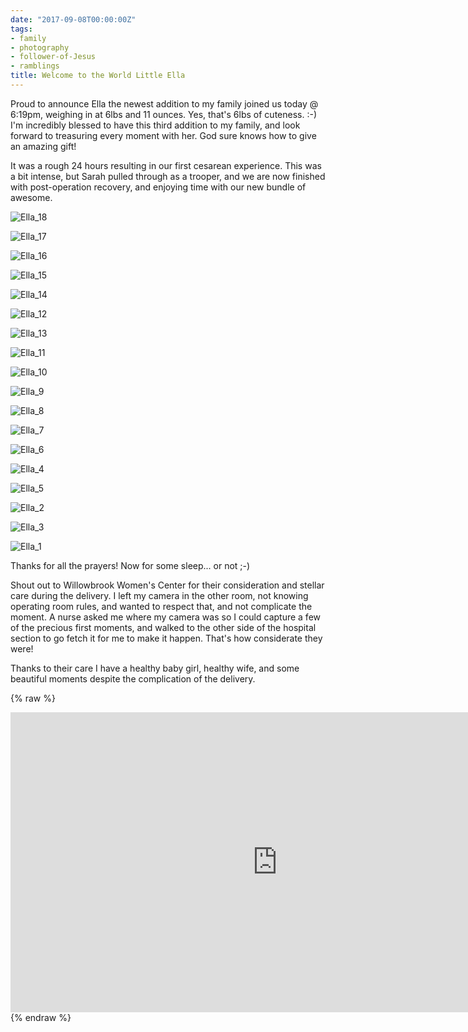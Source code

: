 ```yaml
---
date: "2017-09-08T00:00:00Z"
tags:
- family
- photography
- follower-of-Jesus
- ramblings
title: Welcome to the World Little Ella
---
```


Proud to announce Ella the newest addition to my family joined us today @ 6:19pm, weighing in at 6lbs and 11 ounces. Yes, that's 6lbs of cuteness. :-) I'm incredibly blessed to have this third addition to my family, and look forward to treasuring every moment with her. God sure knows how to give an amazing gift!

It was a rough 24 hours resulting in our first cesarean experience. This was a bit intense, but Sarah pulled through as a trooper, and we are now finished with post-operation recovery, and enjoying time with our new bundle of awesome.

<!-- {% include gallery caption="Welcome to the World Little Ella" %} -->

![Ella_18](/images/Ella_18.jpg)

![Ella_17](/images/Ella_17.jpg)

![Ella_16](/images/Ella_16.jpg)

![Ella_15](/images/Ella_15.jpg)

![Ella_14](/images/Ella_14.jpg)

![Ella_12](/images/Ella_12.jpg)

![Ella_13](/images/Ella_13.jpg)

![Ella_11](/images/Ella_11.jpg)

![Ella_10](/images/Ella_10.jpg)

![Ella_9](/images/Ella_9.jpg)

![Ella_8](/images/Ella_8.jpg)

![Ella_7](/images/Ella_7.jpg)

![Ella_6](/images/Ella_6.jpg)

![Ella_4](/images/Ella_4.jpg)

![Ella_5](/images/Ella_5.jpg)

![Ella_2](/images/Ella_2.jpg)

![Ella_3](/images/Ella_3.jpg)

![Ella_1](/images/Ella_1.jpg)



Thanks for all the prayers!
Now for some sleep... or not ;-)

Shout out to Willowbrook Women's Center for their consideration and stellar care during the delivery. I left my camera in the other room, not knowing operating room rules, and wanted to respect that, and not complicate the moment. A nurse asked me where my camera was so I could capture a few of the precious first moments, and walked to the other side of the hospital section to go fetch it for me to make it happen. That's how considerate they were!

Thanks to their care I have a healthy baby girl, healthy wife, and some beautiful moments despite the complication of the delivery.

{% raw %}
<iframe src="https://www.youtube.com/embed/vB1EqN-WfkI?wmode=opaque&enablejsapi=1" height="480" width="854" scrolling="no" frameborder="0" allowfullscreen="yes">
</iframe>
{% endraw %}
